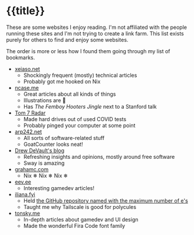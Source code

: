 <script frontmatter>
title = "Site Recommendations"
</script>

# {{title}}

These are some websites I enjoy reading. I'm not affiliated with the people running these sites and I'm not trying to create a link farm. This list exists purely for others to find and enjoy some websites.

The order is more or less how I found them going through my list of bookmarks.

- [xeiaso.net](https://xeiaso.net/)
  - Shockingly frequent (mostly) technical articles
  - Probably got me hooked on Nix
- [ncase.me](https://ncase.me/)
  - Great articles about all kinds of things
  - Illustrations are 💯
  - Has _The Femboy Hooters Jingle_ next to a Stanford talk
- [Tom 7 Radar](http://radar.spacebar.org/)
  - Made hard drives out of used COVID tests
  - Probably pinged your computer at some point
- [arp242.net](https://www.arp242.net/)
  - All sorts of software-related stuff
  - GoatCounter looks neat!
- [Drew DeVault's blog](https://drewdevault.com)
  - Refreshing insights and opinions, mostly around free software
  - Sway is amazing
- [grahamc.com](https://grahamc.com)
  - Nix ❄ Nix ❄ Nix ❄
- [eev.ee](https://eev.ee/)
  - Interesting gamedev articles!
- [iliana.fyi](https://iliana.fyi/)
  - Held [the GitHub repository named with the maximum number of e's](https://iliana.fyi/blog/e98e/)
  - Taught me why Tailscale is good for polycules
- [tonsky.me](https://tonsky.me/)
  - In-depth articles about gamedev and UI design
  - Made the wonderful Fira Code font family
